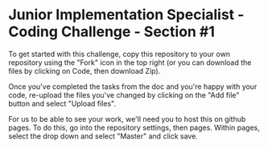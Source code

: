 # Junior Implementation Specialist - Coding Challenge - Section #1

To get started with this challenge, copy this repository to your own repository using the "Fork" icon in the top right (or you can download the files by clicking on Code, then download Zip).

Once you've completed the tasks from the doc and you're happy with your code, re-upload the files you've changed by clicking on the "Add file" button and select "Upload files".

For us to be able to see your work, we'll need you to host this on github pages. To do this, go into the repository settings, then pages. Within pages, select the drop down and select "Master" and click save. 
